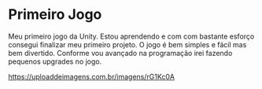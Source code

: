 # Primeiro Jogo
 Meu primeiro jogo da Unity. Estou aprendendo e com com bastante esforço consegui finalizar meu primeiro projeto. O jogo é bem simples e fácil mas bem divertido. Conforme vou avançado na programação irei fazendo pequenos upgrades no jogo.
 
 https://uploaddeimagens.com.br/imagens/rG1Kc0A
